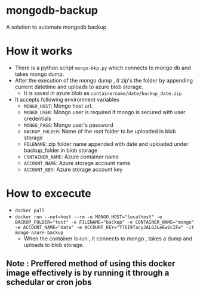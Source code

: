 # mongodb-backup
A solution to automate mongodb backup

# How it works 
* There is a python script ```mongo-bkp.py``` which connects to mongo db and takes mongo dump.
* After the execution of the mongo dump , it zip's the folder by appending current datetime and uploads to azure blob storage.
    * It is saved in azure blob as ```containername/date/backup_date.zip```
* It accepts following environment variables
    * ```MONGO_HOST```: Mongo host url.
    * ```MONGO_USER```: Mongo user is required if mongo is secured with user credentials
    * ```MONGO_PASS```: Mongo user's password
    * ```BACKUP_FOLDER```: Name of the root folder to be uploaded in blob storage
    * ```FILENAME```: zip folder name appended with date and uploaded under backup_folder in blob storage
    * ```CONTAINER_NAME```: Azure container name
    * ```ACCOUNT_NAME```: Azure storage account name
    * ```ACCOUNT_KEY```: Azure storage account key

# How to excecute
* ```docker pull ```
*  ```docker run --net=host --rm -e MONGO_HOST="localhost" -e BACKUP_FOLDER="test" -e FILENAME="backup" -e CONTAINER_NAME="mongo" -e ACCOUNT_NAME="data" -e ACCOUNT_KEY="Y76I9TacyJALGJLeEw2cIFw" -it mongo-azure-backup```
    * When the container is run , it connects to mongo , takes a dump and uploads to blob storage.

## Note : Preffered method of using this docker image effectively is by running it through a schedular or cron jobs
